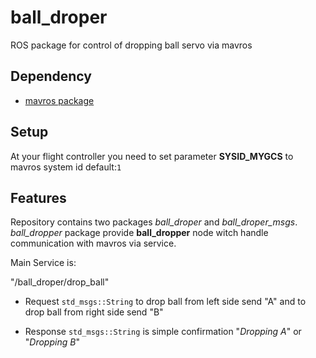 # ball_droper
ROS package for control of dropping ball servo via mavros

## Dependency
* [mavros package](http://wiki.ros.org/mavros#mavros.2FPlugins.Published_Topics-4)


## Setup
At your flight controller you need to set parameter __SYSID_MYGCS__ to mavros system id default:`1`

## Features
Repository contains two packages _ball_droper_ and _ball_droper_msgs_.
_ball_dropper_ package provide __ball_dropper__ node witch handle communication with mavros via service.

Main Service is:

"/ball_droper/drop_ball" 
* Request `std_msgs::String` to drop ball from left side send "A" and 
  to drop ball from right side send "B"
  
* Response `std_msgs::String` is simple confirmation "_Dropping A_" or "_Dropping B_"